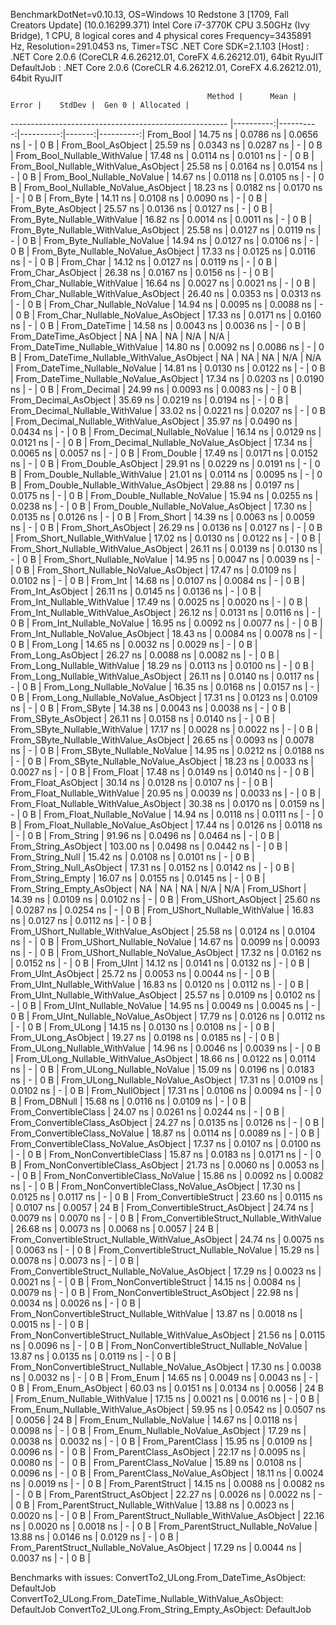 
BenchmarkDotNet=v0.10.13, OS=Windows 10 Redstone 3 [1709, Fall Creators Update] (10.0.16299.371)
Intel Core i7-3770K CPU 3.50GHz (Ivy Bridge), 1 CPU, 8 logical cores and 4 physical cores
Frequency=3435891 Hz, Resolution=291.0453 ns, Timer=TSC
.NET Core SDK=2.1.103
  [Host]     : .NET Core 2.0.6 (CoreCLR 4.6.26212.01, CoreFX 4.6.26212.01), 64bit RyuJIT
  DefaultJob : .NET Core 2.0.6 (CoreCLR 4.6.26212.01, CoreFX 4.6.26212.01), 64bit RyuJIT


                                                Method |      Mean |     Error |    StdDev |  Gen 0 | Allocated |
------------------------------------------------------ |----------:|----------:|----------:|-------:|----------:|
                                             From_Bool |  14.75 ns | 0.0786 ns | 0.0656 ns |      - |       0 B |
                                    From_Bool_AsObject |  25.59 ns | 0.0343 ns | 0.0287 ns |      - |       0 B |
                          From_Bool_Nullable_WithValue |  17.48 ns | 0.0114 ns | 0.0101 ns |      - |       0 B |
                 From_Bool_Nullable_WithValue_AsObject |  25.58 ns | 0.0164 ns | 0.0154 ns |      - |       0 B |
                            From_Bool_Nullable_NoValue |  14.67 ns | 0.0118 ns | 0.0105 ns |      - |       0 B |
                   From_Bool_Nullable_NoValue_AsObject |  18.23 ns | 0.0182 ns | 0.0170 ns |      - |       0 B |
                                             From_Byte |  14.11 ns | 0.0108 ns | 0.0090 ns |      - |       0 B |
                                    From_Byte_AsObject |  25.57 ns | 0.0136 ns | 0.0127 ns |      - |       0 B |
                          From_Byte_Nullable_WithValue |  16.82 ns | 0.0014 ns | 0.0011 ns |      - |       0 B |
                 From_Byte_Nullable_WithValue_AsObject |  25.58 ns | 0.0127 ns | 0.0119 ns |      - |       0 B |
                            From_Byte_Nullable_NoValue |  14.94 ns | 0.0127 ns | 0.0106 ns |      - |       0 B |
                   From_Byte_Nullable_NoValue_AsObject |  17.33 ns | 0.0125 ns | 0.0116 ns |      - |       0 B |
                                             From_Char |  14.12 ns | 0.0127 ns | 0.0119 ns |      - |       0 B |
                                    From_Char_AsObject |  26.38 ns | 0.0167 ns | 0.0156 ns |      - |       0 B |
                          From_Char_Nullable_WithValue |  16.64 ns | 0.0027 ns | 0.0021 ns |      - |       0 B |
                 From_Char_Nullable_WithValue_AsObject |  26.40 ns | 0.0353 ns | 0.0313 ns |      - |       0 B |
                            From_Char_Nullable_NoValue |  14.94 ns | 0.0095 ns | 0.0088 ns |      - |       0 B |
                   From_Char_Nullable_NoValue_AsObject |  17.33 ns | 0.0171 ns | 0.0160 ns |      - |       0 B |
                                         From_DateTime |  14.58 ns | 0.0043 ns | 0.0036 ns |      - |       0 B |
                                From_DateTime_AsObject |        NA |        NA |        NA |    N/A |       N/A |
                      From_DateTime_Nullable_WithValue |  14.80 ns | 0.0092 ns | 0.0086 ns |      - |       0 B |
             From_DateTime_Nullable_WithValue_AsObject |        NA |        NA |        NA |    N/A |       N/A |
                        From_DateTime_Nullable_NoValue |  14.81 ns | 0.0130 ns | 0.0122 ns |      - |       0 B |
               From_DateTime_Nullable_NoValue_AsObject |  17.34 ns | 0.0203 ns | 0.0190 ns |      - |       0 B |
                                          From_Decimal |  24.99 ns | 0.0093 ns | 0.0083 ns |      - |       0 B |
                                 From_Decimal_AsObject |  35.69 ns | 0.0219 ns | 0.0194 ns |      - |       0 B |
                       From_Decimal_Nullable_WithValue |  33.02 ns | 0.0221 ns | 0.0207 ns |      - |       0 B |
              From_Decimal_Nullable_WithValue_AsObject |  35.97 ns | 0.0490 ns | 0.0434 ns |      - |       0 B |
                         From_Decimal_Nullable_NoValue |  16.14 ns | 0.0129 ns | 0.0121 ns |      - |       0 B |
                From_Decimal_Nullable_NoValue_AsObject |  17.34 ns | 0.0065 ns | 0.0057 ns |      - |       0 B |
                                           From_Double |  17.49 ns | 0.0171 ns | 0.0152 ns |      - |       0 B |
                                  From_Double_AsObject |  29.91 ns | 0.0229 ns | 0.0191 ns |      - |       0 B |
                        From_Double_Nullable_WithValue |  21.01 ns | 0.0114 ns | 0.0095 ns |      - |       0 B |
               From_Double_Nullable_WithValue_AsObject |  29.88 ns | 0.0197 ns | 0.0175 ns |      - |       0 B |
                          From_Double_Nullable_NoValue |  15.94 ns | 0.0255 ns | 0.0238 ns |      - |       0 B |
                 From_Double_Nullable_NoValue_AsObject |  17.30 ns | 0.0135 ns | 0.0126 ns |      - |       0 B |
                                            From_Short |  14.39 ns | 0.0063 ns | 0.0059 ns |      - |       0 B |
                                   From_Short_AsObject |  26.29 ns | 0.0136 ns | 0.0127 ns |      - |       0 B |
                         From_Short_Nullable_WithValue |  17.02 ns | 0.0130 ns | 0.0122 ns |      - |       0 B |
                From_Short_Nullable_WithValue_AsObject |  26.11 ns | 0.0139 ns | 0.0130 ns |      - |       0 B |
                           From_Short_Nullable_NoValue |  14.95 ns | 0.0047 ns | 0.0039 ns |      - |       0 B |
                  From_Short_Nullable_NoValue_AsObject |  17.47 ns | 0.0109 ns | 0.0102 ns |      - |       0 B |
                                              From_Int |  14.68 ns | 0.0107 ns | 0.0084 ns |      - |       0 B |
                                     From_Int_AsObject |  26.11 ns | 0.0145 ns | 0.0136 ns |      - |       0 B |
                           From_Int_Nullable_WithValue |  17.49 ns | 0.0025 ns | 0.0020 ns |      - |       0 B |
                  From_Int_Nullable_WithValue_AsObject |  26.12 ns | 0.0131 ns | 0.0116 ns |      - |       0 B |
                             From_Int_Nullable_NoValue |  16.95 ns | 0.0092 ns | 0.0077 ns |      - |       0 B |
                    From_Int_Nullable_NoValue_AsObject |  18.43 ns | 0.0084 ns | 0.0078 ns |      - |       0 B |
                                             From_Long |  14.65 ns | 0.0032 ns | 0.0029 ns |      - |       0 B |
                                    From_Long_AsObject |  26.27 ns | 0.0088 ns | 0.0082 ns |      - |       0 B |
                          From_Long_Nullable_WithValue |  18.29 ns | 0.0113 ns | 0.0100 ns |      - |       0 B |
                 From_Long_Nullable_WithValue_AsObject |  26.11 ns | 0.0140 ns | 0.0117 ns |      - |       0 B |
                            From_Long_Nullable_NoValue |  16.35 ns | 0.0168 ns | 0.0157 ns |      - |       0 B |
                   From_Long_Nullable_NoValue_AsObject |  17.31 ns | 0.0123 ns | 0.0109 ns |      - |       0 B |
                                            From_SByte |  14.38 ns | 0.0043 ns | 0.0038 ns |      - |       0 B |
                                   From_SByte_AsObject |  26.11 ns | 0.0158 ns | 0.0140 ns |      - |       0 B |
                         From_SByte_Nullable_WithValue |  17.17 ns | 0.0028 ns | 0.0022 ns |      - |       0 B |
                From_SByte_Nullable_WithValue_AsObject |  26.65 ns | 0.0093 ns | 0.0078 ns |      - |       0 B |
                           From_SByte_Nullable_NoValue |  14.95 ns | 0.0212 ns | 0.0188 ns |      - |       0 B |
                  From_SByte_Nullable_NoValue_AsObject |  18.23 ns | 0.0033 ns | 0.0027 ns |      - |       0 B |
                                            From_Float |  17.48 ns | 0.0149 ns | 0.0140 ns |      - |       0 B |
                                   From_Float_AsObject |  30.14 ns | 0.0128 ns | 0.0107 ns |      - |       0 B |
                         From_Float_Nullable_WithValue |  20.95 ns | 0.0039 ns | 0.0033 ns |      - |       0 B |
                From_Float_Nullable_WithValue_AsObject |  30.38 ns | 0.0170 ns | 0.0159 ns |      - |       0 B |
                           From_Float_Nullable_NoValue |  14.94 ns | 0.0118 ns | 0.0111 ns |      - |       0 B |
                  From_Float_Nullable_NoValue_AsObject |  17.44 ns | 0.0126 ns | 0.0118 ns |      - |       0 B |
                                           From_String |  91.96 ns | 0.0496 ns | 0.0464 ns |      - |       0 B |
                                  From_String_AsObject | 103.00 ns | 0.0498 ns | 0.0442 ns |      - |       0 B |
                                      From_String_Null |  15.42 ns | 0.0108 ns | 0.0101 ns |      - |       0 B |
                             From_String_Null_AsObject |  17.31 ns | 0.0152 ns | 0.0142 ns |      - |       0 B |
                                     From_String_Empty |  16.07 ns | 0.0155 ns | 0.0145 ns |      - |       0 B |
                            From_String_Empty_AsObject |        NA |        NA |        NA |    N/A |       N/A |
                                           From_UShort |  14.39 ns | 0.0109 ns | 0.0102 ns |      - |       0 B |
                                  From_UShort_AsObject |  25.60 ns | 0.0287 ns | 0.0254 ns |      - |       0 B |
                        From_UShort_Nullable_WithValue |  16.83 ns | 0.0127 ns | 0.0112 ns |      - |       0 B |
               From_UShort_Nullable_WithValue_AsObject |  25.58 ns | 0.0124 ns | 0.0104 ns |      - |       0 B |
                          From_UShort_Nullable_NoValue |  14.67 ns | 0.0099 ns | 0.0093 ns |      - |       0 B |
                 From_UShort_Nullable_NoValue_AsObject |  17.32 ns | 0.0162 ns | 0.0152 ns |      - |       0 B |
                                             From_UInt |  14.12 ns | 0.0141 ns | 0.0132 ns |      - |       0 B |
                                    From_UInt_AsObject |  25.72 ns | 0.0053 ns | 0.0044 ns |      - |       0 B |
                          From_UInt_Nullable_WithValue |  16.83 ns | 0.0120 ns | 0.0112 ns |      - |       0 B |
                 From_UInt_Nullable_WithValue_AsObject |  25.57 ns | 0.0109 ns | 0.0102 ns |      - |       0 B |
                            From_UInt_Nullable_NoValue |  14.95 ns | 0.0049 ns | 0.0045 ns |      - |       0 B |
                   From_UInt_Nullable_NoValue_AsObject |  17.79 ns | 0.0126 ns | 0.0112 ns |      - |       0 B |
                                            From_ULong |  14.15 ns | 0.0130 ns | 0.0108 ns |      - |       0 B |
                                   From_ULong_AsObject |  19.27 ns | 0.0198 ns | 0.0185 ns |      - |       0 B |
                         From_ULong_Nullable_WithValue |  14.96 ns | 0.0046 ns | 0.0039 ns |      - |       0 B |
                From_ULong_Nullable_WithValue_AsObject |  18.66 ns | 0.0122 ns | 0.0114 ns |      - |       0 B |
                           From_ULong_Nullable_NoValue |  15.09 ns | 0.0196 ns | 0.0183 ns |      - |       0 B |
                  From_ULong_Nullable_NoValue_AsObject |  17.31 ns | 0.0109 ns | 0.0102 ns |      - |       0 B |
                                       From_NullObject |  17.31 ns | 0.0106 ns | 0.0094 ns |      - |       0 B |
                                           From_DBNull |  15.68 ns | 0.0116 ns | 0.0109 ns |      - |       0 B |
                                 From_ConvertibleClass |  24.07 ns | 0.0261 ns | 0.0244 ns |      - |       0 B |
                        From_ConvertibleClass_AsObject |  24.27 ns | 0.0135 ns | 0.0126 ns |      - |       0 B |
                         From_ConvertibleClass_NoValue |  18.87 ns | 0.0114 ns | 0.0089 ns |      - |       0 B |
                From_ConvertibleClass_NoValue_AsObject |  17.37 ns | 0.0107 ns | 0.0100 ns |      - |       0 B |
                              From_NonConvertibleClass |  15.87 ns | 0.0183 ns | 0.0171 ns |      - |       0 B |
                     From_NonConvertibleClass_AsObject |  21.73 ns | 0.0060 ns | 0.0053 ns |      - |       0 B |
                      From_NonConvertibleClass_NoValue |  15.86 ns | 0.0092 ns | 0.0082 ns |      - |       0 B |
             From_NonConvertibleClass_NoValue_AsObject |  17.30 ns | 0.0125 ns | 0.0117 ns |      - |       0 B |
                                From_ConvertibleStruct |  23.60 ns | 0.0115 ns | 0.0107 ns | 0.0057 |      24 B |
                       From_ConvertibleStruct_AsObject |  24.74 ns | 0.0079 ns | 0.0070 ns |      - |       0 B |
             From_ConvertibleStruct_Nullable_WithValue |  26.68 ns | 0.0073 ns | 0.0068 ns | 0.0057 |      24 B |
    From_ConvertibleStruct_Nullable_WithValue_AsObject |  24.74 ns | 0.0075 ns | 0.0063 ns |      - |       0 B |
               From_ConvertibleStruct_Nullable_NoValue |  15.29 ns | 0.0078 ns | 0.0073 ns |      - |       0 B |
      From_ConvertibleStruct_Nullable_NoValue_AsObject |  17.29 ns | 0.0023 ns | 0.0021 ns |      - |       0 B |
                             From_NonConvertibleStruct |  14.15 ns | 0.0084 ns | 0.0079 ns |      - |       0 B |
                    From_NonConvertibleStruct_AsObject |  22.98 ns | 0.0034 ns | 0.0026 ns |      - |       0 B |
          From_NonConvertibleStruct_Nullable_WithValue |  13.87 ns | 0.0018 ns | 0.0015 ns |      - |       0 B |
 From_NonConvertibleStruct_Nullable_WithValue_AsObject |  21.56 ns | 0.0115 ns | 0.0096 ns |      - |       0 B |
            From_NonConvertibleStruct_Nullable_NoValue |  13.87 ns | 0.0135 ns | 0.0119 ns |      - |       0 B |
   From_NonConvertibleStruct_Nullable_NoValue_AsObject |  17.30 ns | 0.0038 ns | 0.0032 ns |      - |       0 B |
                                             From_Enum |  14.65 ns | 0.0049 ns | 0.0043 ns |      - |       0 B |
                                    From_Enum_AsObject |  60.03 ns | 0.0151 ns | 0.0134 ns | 0.0056 |      24 B |
                          From_Enum_Nullable_WithValue |  17.15 ns | 0.0021 ns | 0.0016 ns |      - |       0 B |
                 From_Enum_Nullable_WithValue_AsObject |  59.95 ns | 0.0542 ns | 0.0507 ns | 0.0056 |      24 B |
                            From_Enum_Nullable_NoValue |  14.67 ns | 0.0118 ns | 0.0098 ns |      - |       0 B |
                   From_Enum_Nullable_NoValue_AsObject |  17.29 ns | 0.0038 ns | 0.0032 ns |      - |       0 B |
                                      From_ParentClass |  15.95 ns | 0.0109 ns | 0.0096 ns |      - |       0 B |
                             From_ParentClass_AsObject |  22.17 ns | 0.0095 ns | 0.0080 ns |      - |       0 B |
                              From_ParentClass_NoValue |  15.89 ns | 0.0108 ns | 0.0096 ns |      - |       0 B |
                     From_ParentClass_NoValue_AsObject |  18.11 ns | 0.0024 ns | 0.0019 ns |      - |       0 B |
                                     From_ParentStruct |  14.15 ns | 0.0088 ns | 0.0082 ns |      - |       0 B |
                            From_ParentStruct_AsObject |  22.27 ns | 0.0026 ns | 0.0022 ns |      - |       0 B |
                  From_ParentStruct_Nullable_WithValue |  13.88 ns | 0.0023 ns | 0.0020 ns |      - |       0 B |
         From_ParentStruct_Nullable_WithValue_AsObject |  22.16 ns | 0.0020 ns | 0.0018 ns |      - |       0 B |
                    From_ParentStruct_Nullable_NoValue |  13.88 ns | 0.0146 ns | 0.0129 ns |      - |       0 B |
           From_ParentStruct_Nullable_NoValue_AsObject |  17.29 ns | 0.0044 ns | 0.0037 ns |      - |       0 B |

Benchmarks with issues:
  ConvertTo2_ULong.From_DateTime_AsObject: DefaultJob
  ConvertTo2_ULong.From_DateTime_Nullable_WithValue_AsObject: DefaultJob
  ConvertTo2_ULong.From_String_Empty_AsObject: DefaultJob
